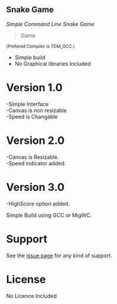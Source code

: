
## Snake Game
*Simple Command Line Snake Game*


> Game

<sub>(Prefered Compiler is TDM_GCC.)</sub>



- Simple  build
- No Graphical libraries Included


Version 1.0
============
-Simple Interface<br>
-Canvas is non resizable<br>
-Speed is Changable

Version 2.0
============
-Canvas is Resizable.<br>
-Speed indicator added.

Version 3.0
============
-HighScore option added.

 Simple Build using GCC or MigWC.












# Support

See  the [issue page][1]  for any kind of support.

# License

No Licence Included

[1]:https://github.com/xidhu/Snake/issues
